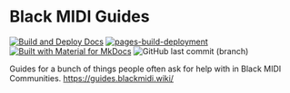 # Black MIDI Guides

[![Build and Deploy Docs](https://github.com/6gh/Black-MIDI-Guides/actions/workflows/deploy.yml/badge.svg?branch=main)](https://github.com/6gh/Black-MIDI-Guides/actions/workflows/deploy.yml)
[![pages-build-deployment](https://github.com/6gh/Black-MIDI-Guides/actions/workflows/pages/pages-build-deployment/badge.svg?branch=gh-pages)](https://github.com/6gh/Black-MIDI-Guides/actions/workflows/pages/pages-build-deployment)
[![Built with Material for MkDocs](https://img.shields.io/badge/Material_for_MkDocs-526CFE?style=flat&logo=MaterialForMkDocs&logoColor=white)](https://squidfunk.github.io/mkdocs-material/)
![GitHub last commit (branch)](https://img.shields.io/github/last-commit/6gh/Black-MIDI-Guides/main?style=flat&label=last%20updated&color=%230066ff)

Guides for a bunch of things people often ask for help with in Black MIDI Communities. https://guides.blackmidi.wiki/

